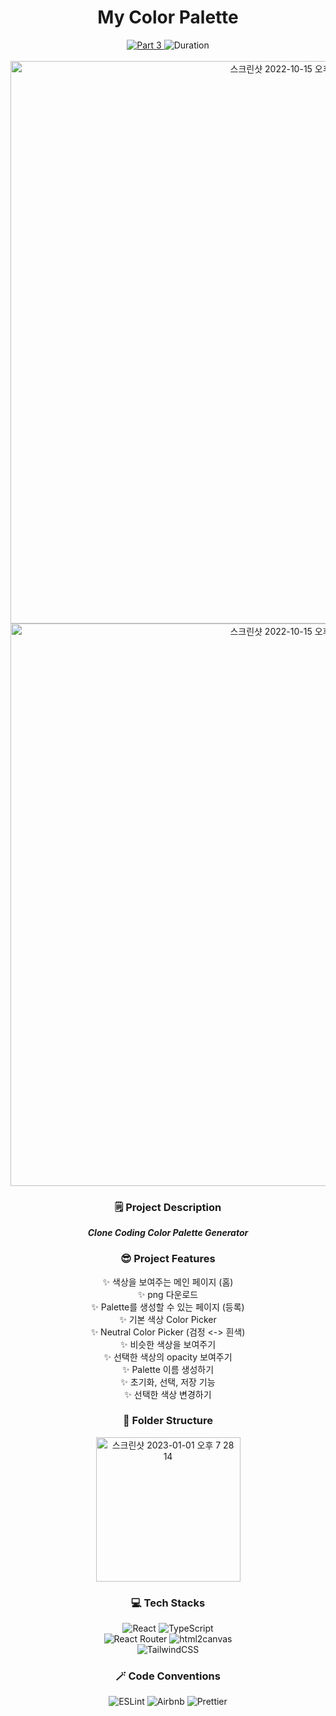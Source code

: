 <div align="center">
  <h1>My Color Palette</h1>
  <a href="https://github.com/namiein/weekly-clone-coding">
    <img src="https://img.shields.io/badge/Part%203-Weekly%20Clone%20Coding-blue?style=flat" alt="Part 3" />
  </a>
  <img src="https://img.shields.io/badge/Duration-2022--10--09%20~%202022--10--15-ff69b4?style=flat" alt="Duration" />
  <br/>
  <br/>  
  <img width="900" alt="스크린샷 2022-10-15 오후 5 13 24" src="https://user-images.githubusercontent.com/52883505/195977155-eedfbe7d-ed46-4800-b9af-24eeac2e7b29.png">

  <img width="900" alt="스크린샷 2022-10-15 오후 5 13 46" src="https://user-images.githubusercontent.com/52883505/195977168-a2061eac-934a-421d-8e6e-76c615b2635d.png">

  <h3>🗒️ Project Description</h3>

  __*Clone Coding Color Palette Generator*__
    
  <h3>😎 Project Features</h3>

  ✨ 색상을 보여주는 메인 페이지 (홈)   
      ✨ png 다운로드   
  ✨ Palette를 생성할 수 있는 페이지 (등록)   
      ✨ 기본 색상 Color Picker   
      ✨ Neutral Color Picker (검정 <-> 흰색)   
      ✨ 비슷한 색상을 보여주기   
      ✨ 선택한 색상의 opacity 보여주기   
      ✨ Palette 이름 생성하기   
      ✨ 초기화, 선택, 저장 기능   
      ✨ 선택한 색상 변경하기   

  <h3>📁 Folder Structure</h3>
  <img width="231" alt="스크린샷 2023-01-01 오후 7 28 14" src="https://user-images.githubusercontent.com/52883505/210167602-7e62dd8f-05b0-4e4e-b374-298611e1ea90.png">

  <h3>💻 Tech Stacks</h3>
  <img src="https://img.shields.io/badge/react-%2320232a.svg?style=for-the-badge&logo=react&logoColor=%2361DAFB" alt="React" />
  <img src="https://img.shields.io/badge/typescript-%23007ACC.svg?style=for-the-badge&logo=typescript&logoColor=white" alt="TypeScript" />
  <br/>
  <img src="https://img.shields.io/badge/React_Router-CA4245?style=for-the-badge&logo=react-router&logoColor=white" alt="React Router" />
  <img src="https://img.shields.io/badge/-html2canvas-black?style=for-the-badge" alt="html2canvas" />
  <br/>
  <img src="https://img.shields.io/badge/tailwindcss-%2338B2AC.svg?style=for-the-badge&logo=tailwind-css&logoColor=white" alt="TailwindCSS" />

  <h3>🪄 Code Conventions</h3>

  <img src="https://img.shields.io/badge/ESLint-4B3263?style=for-the-badge&logo=eslint&logoColor=white" alt="ESLint" />
  <img src="https://img.shields.io/badge/Airbnb-%23ff5a5f.svg?style=for-the-badge&logo=Airbnb&logoColor=white" alt="Airbnb" />
  <img src="https://img.shields.io/badge/prettier-1A2C34?style=for-the-badge&logo=prettier&logoColor=F7BA3E" alt="Prettier" />

</div>
